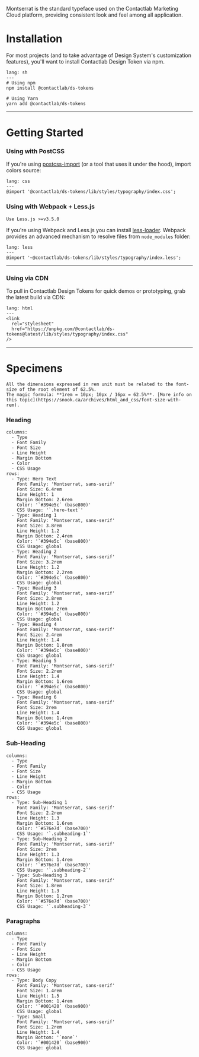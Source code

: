 Montserrat is the standard typeface used on the Contactlab Marketing Cloud platform, providing consistent look and feel among all application.

# Installation

For most projects (and to take advantage of Design System's customization features), you'll want to install Contactlab Design Token via npm.

```code
lang: sh
---
# Using npm
npm install @contactlab/ds-tokens

# Using Yarn
yarn add @contactlab/ds-tokens
```

---

# Getting Started

### Using with PostCSS

If you're using [postcss-import](https://github.com/postcss/postcss-import) (or a tool that uses it under the hood), import colors source:

```code
lang: css
---
@import '@contactlab/ds-tokens/lib/styles/typography/index.css';
```

### Using with Webpack + Less.js

```hint
Use Less.js >=v3.5.0
```

If you're using Webpack and Less.js you can install [less-loader](https://github.com/webpack-contrib/less-loader). Webpack provides an advanced mechanism to resolve files from `node_modules` folder:

```code
lang: less
---
@import '~@contactlab/ds-tokens/lib/styles/typography/index.less';
```

---

### Using via CDN

To pull in Contactlab Design Tokens for quick demos or prototyping, grab the latest build via CDN:

```code
lang: html
---
<link
  rel="stylesheet"
  href="https://unpkg.com/@contactlab/ds-tokens@latest/lib/styles/typography/index.css"
/>
```

---

# Specimens

```hint
All the dimensions expressed in rem unit must be related to the font-size of the root element of 62.5%.
The magic formula: **1rem = 10px; 10px / 16px = 62.5%**. [More info on this topic](https://snook.ca/archives/html_and_css/font-size-with-rem).
```

### Heading

```table|span-6
columns:
  - Type
  - Font Family
  - Font Size
  - Line Height
  - Margin Bottom
  - Color
  - CSS Usage
rows:
  - Type: Hero Text
    Font Family: 'Montserrat, sans-serif'
    Font Size: 6.4rem
    Line Height: 1
    Margin Bottom: 2.6rem
    Color: '`#394e5c` (base800)'
    CSS Usage: '`.hero-text`'
  - Type: Heading 1
    Font Family: 'Montserrat, sans-serif'
    Font Size: 3.8rem
    Line Height: 1.2
    Margin Bottom: 2.4rem
    Color: '`#394e5c` (base800)'
    CSS Usage: global
  - Type: Heading 2
    Font Family: 'Montserrat, sans-serif'
    Font Size: 3.2rem
    Line Height: 1.2
    Margin Bottom: 2.2rem
    Color: '`#394e5c` (base800)'
    CSS Usage: global
  - Type: Heading 3
    Font Family: 'Montserrat, sans-serif'
    Font Size: 2.8rem
    Line Height: 1.2
    Margin Bottom: 2rem
    Color: '`#394e5c` (base800)'
    CSS Usage: global
  - Type: Heading 4
    Font Family: 'Montserrat, sans-serif'
    Font Size: 2.4rem
    Line Height: 1.4
    Margin Bottom: 1.8rem
    Color: '`#394e5c` (base800)'
    CSS Usage: global
  - Type: Heading 5
    Font Family: 'Montserrat, sans-serif'
    Font Size: 2.2rem
    Line Height: 1.4
    Margin Bottom: 1.6rem
    Color: '`#394e5c` (base800)'
    CSS Usage: global
  - Type: Heading 6
    Font Family: 'Montserrat, sans-serif'
    Font Size: 2rem
    Line Height: 1.4
    Margin Bottom: 1.4rem
    Color: '`#394e5c` (base800)'
    CSS Usage: global
```

### Sub-Heading

```table|span-6
columns:
  - Type
  - Font Family
  - Font Size
  - Line Height
  - Margin Bottom
  - Color
  - CSS Usage
rows:
  - Type: Sub-Heading 1
    Font Family: 'Montserrat, sans-serif'
    Font Size: 2.2rem
    Line Height: 1.3
    Margin Bottom: 1.6rem
    Color: '`#576e7d` (base700)'
    CSS Usage: '`.subheading-1`'
  - Type: Sub-Heading 2
    Font Family: 'Montserrat, sans-serif'
    Font Size: 2rem
    Line Height: 1.3
    Margin Bottom: 1.4rem
    Color: '`#576e7d` (base700)'
    CSS Usage: '`.subheading-2`'
  - Type: Sub-Heading 3
    Font Family: 'Montserrat, sans-serif'
    Font Size: 1.8rem
    Line Height: 1.3
    Margin Bottom: 1.2rem
    Color: '`#576e7d` (base700)'
    CSS Usage: '`.subheading-3`'
```

### Paragraphs

```table|span-6
columns:
  - Type
  - Font Family
  - Font Size
  - Line Height
  - Margin Bottom
  - Color
  - CSS Usage
rows:
  - Type: Body Copy
    Font Family: 'Montserrat, sans-serif'
    Font Size: 1.4rem
    Line Height: 1.5
    Margin Bottom: 1.4rem
    Color: '`#001420` (base900)'
    CSS Usage: global
  - Type: Small
    Font Family: 'Montserrat, sans-serif'
    Font Size: 1.2rem
    Line Height: 1.4
    Margin Bottom: '`none`'
    Color: '`#001420` (base900)'
    CSS Usage: global
```
